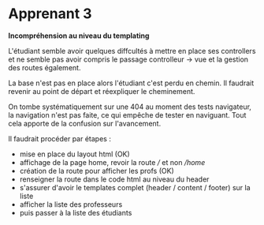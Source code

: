 # Apprenant 3
**Incompréhension au niveau du templating**

L'étudiant semble avoir quelques diffcultés à mettre en place ses controllers
et ne semble pas avoir compris le passage controlleur -> vue et la gestion des routes également.

La base n'est pas en place alors l'étudiant c'est perdu en chemin.
Il faudrait revenir au point de départ et réexpliquer le cheminement.

On tombe systématiquement sur une 404 au moment des tests navigateur, la navigation n'est pas faite, 
ce qui empêche de tester en naviguant.
Tout cela apporte de la confusion sur l'avancement.

Il faudrait procéder par étapes :
- mise en place du layout html (OK)
- affichage de la page home, revoir la route */* et non */home*
- création de la route pour afficher les profs (OK)
- renseigner la route dans le code html au niveau du header
- s'assurer d'avoir le templates complet (header / content / footer) sur la liste
- afficher la liste des professeurs
- puis passer à la liste des étudiants

